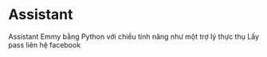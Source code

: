 # Assistant
Assistant Emmy bằng Python với chiều tính năng như một trợ lý thực thụ
Lấy pass liên hệ facebook
